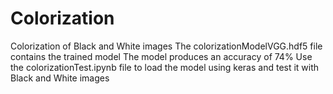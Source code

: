 # Colorization
Colorization of Black and White images
The colorizationModelVGG.hdf5 file contains the trained model
The model produces an accuracy of 74%
Use the colorizationTest.ipynb file to load the model using keras and test it with Black and White images
